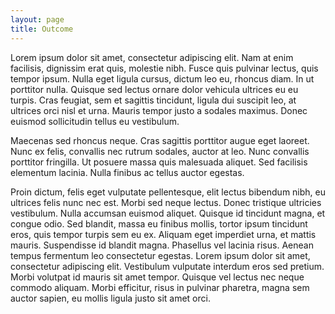 ```yaml
---
layout: page
title: Outcome
---
```


Lorem ipsum dolor sit amet, consectetur adipiscing elit. Nam at enim facilisis, dignissim erat quis, molestie nibh. Fusce quis pulvinar lectus, quis tempor ipsum. Nulla eget ligula cursus, dictum leo eu, rhoncus diam. In ut porttitor nulla. Quisque sed lectus ornare dolor vehicula ultrices eu eu turpis. Cras feugiat, sem et sagittis tincidunt, ligula dui suscipit leo, at ultrices orci nisl et urna. Mauris tempor justo a sodales maximus. Donec euismod sollicitudin tellus eu vestibulum.

Maecenas sed rhoncus neque. Cras sagittis porttitor augue eget laoreet. Nunc ex felis, convallis nec rutrum sodales, auctor at leo. Nunc convallis porttitor fringilla. Ut posuere massa quis malesuada aliquet. Sed facilisis elementum lacinia. Nulla finibus ac tellus auctor egestas.

Proin dictum, felis eget vulputate pellentesque, elit lectus bibendum nibh, eu ultrices felis nunc nec est. Morbi sed neque lectus. Donec tristique ultricies vestibulum. Nulla accumsan euismod aliquet. Quisque id tincidunt magna, et congue odio. Sed blandit, massa eu finibus mollis, tortor ipsum tincidunt eros, quis tempor turpis sem eu ex. Aliquam eget imperdiet urna, et mattis mauris. Suspendisse id blandit magna. Phasellus vel lacinia risus. Aenean tempus fermentum leo consectetur egestas. Lorem ipsum dolor sit amet, consectetur adipiscing elit. Vestibulum vulputate interdum eros sed pretium. Morbi volutpat id mauris sit amet tempor. Quisque vel lectus nec neque commodo aliquam. Morbi efficitur, risus in pulvinar pharetra, magna sem auctor sapien, eu mollis ligula justo sit amet orci.